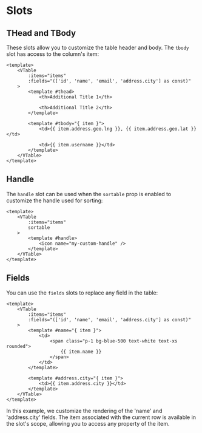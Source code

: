 # Slots

## THead and TBody

These slots allow you to customize the table header and body. The `tbody` slot has access to the column's item:

```vue{6,12}
<template>
    <VTable
        :items="items"
        :fields="(['id', 'name', 'email', 'address.city'] as const)"
    >
        <template #thead>
            <th>Additional Title 1</th>

            <th>Additional Title 2</th>
        </template>

        <template #tbody="{ item }">
            <td>{{ item.address.geo.lng }}, {{ item.address.geo.lat }}</td>

            <td>{{ item.username }}</td>
        </template>
    </VTable>
</template>
```

## Handle

The `handle` slot can be used when the `sortable` prop is enabled to customize the handle used for sorting:

```vue{6}
<template>
    <VTable
        :items="items"
        sortable
    >
        <template #handle>
            <icon name="my-custom-handle" />
        </template>
    </VTable>
</template>
```

## Fields

You can use the `fields` slots to replace any field in the table:

```vue{6,14}
<template>
    <VTable
        :items="items"
        :fields="(['id', 'name', 'email', 'address.city'] as const)"
    >
        <template #name="{ item }">
            <td>
                <span class="p-1 bg-blue-500 text-white text-xs rounded">
                    {{ item.name }}
                </span>
            </td>
        </template>

        <template #address.city="{ item }">
            <td>{{ item.address.city }}</td>
        </template>
    </VTable>
</template>
```

In this example, we customize the rendering of the 'name' and 'address.city' fields. The item associated with the current row is available in the slot's scope, allowing you to access any property of the item.
